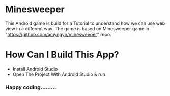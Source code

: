 # Minesweeper
This Android game is build for a Tutorial to understand how we can use web view in a different way. The game is based on Minesweeper game in "https://github.com/amyngyn/minesweeper" repo.

# How Can I Build This App?
- Install Android Studio
- Open The Project With Android Studio & run

### Happy coding.........

